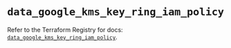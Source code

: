 # `data_google_kms_key_ring_iam_policy`

Refer to the Terraform Registry for docs: [`data_google_kms_key_ring_iam_policy`](https://registry.terraform.io/providers/hashicorp/google/6.26.0/docs/data-sources/kms_key_ring_iam_policy).
